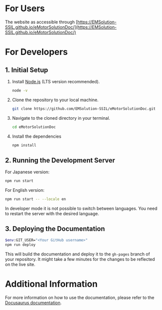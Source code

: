 # For Users

The website as accessible through [https://EMSolution-SSIL.github.io/eMotorSolutionDoc/](https://EMSolution-SSIL.github.io/eMotorSolutionDoc/) 

# For Developers

## 1. Initial Setup
1. Install [Node.js](https://nodejs.org/en/download/) (LTS version recommended).
    ```bash
    node -v
    ```
2. Clone the repository to your local machine.
    ```bash   
    git clone https://github.com/EMSolution-SSIL/eMotorSolutionDoc.git
    ```
3. Navigate to the cloned directory in your terminal.
    ```bash
    cd eMotorSolutionDoc
    ```
4. Install the dependencies 
    ```bash
    npm install
    ```

## 2. Running the Development Server
For Japanese version:
```bash
npm run start
```
For English version:
```bash
npm run start -- --locale en
```
In developer mode it is not possible to switch between languages. You need to restart the server with the desired language.

## 3. Deploying the Documentation
```bash
$env:GIT_USER="<Your GitHub username>"
npm run deploy
```
This will build the documentation and deploy it to the `gh-pages` branch of your repository. It might take a few minutes for the changes to be reflected on the live site.


# Additional Information
For more information on how to use the documentation, please refer to the [Docusaurus documentation](https://docusaurus.io/docs).
